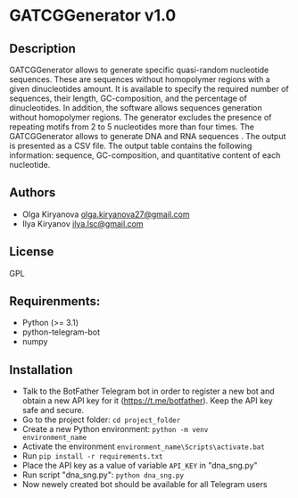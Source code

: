 # GATCGGenerator v1.0

## Description

GATCGGenerator allows to generate specific quasi-random nucleotide sequences.
These are sequences without homopolymer regions with a given dinucleotides amount.
It is available to specify the required number of sequences, their length, GC-composition, and the percentage of dinucleotides.
In addition, the software allows sequences generation without homopolymer regions.
The generator excludes the presence of repeating motifs from 2 to 5 nucleotides more than four times.
The GATCGGenerator allows to generate DNA and RNA sequences . The output is presented as a CSV file.
The output table contains the following information: sequence, GC-composition, and quantitative content of each nucleotide.

## Authors
- Olga Kiryanova <olga.kiryanova27@gmail.com>
- Ilya Kiryanov <ilya.lsc@gmail.com>

## License
GPL

## Requirenments:
- Python (>= 3.1)
- python-telegram-bot
- numpy

## Installation

- Talk to the BotFather Telegram bot in order to register a new bot and obtain a new API key for it (https://t.me/botfather). Keep the API key safe and secure.
- Go to the project folder: <code>cd project_folder</code>
- Create a new Python environment: <code>python -m venv environment_name</code>
- Activate the environment <code>environment_name\Scripts\activate.bat</code>
- Run <code>pip install -r requirements.txt</code>
- Place the API key as a value of variable <code>API_KEY</code> in "dna_sng.py"
- Run script "dna_sng.py": <code>python dna_sng.py</code>
- Now newely created bot should be available for all Telegram users
